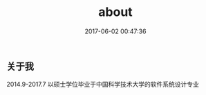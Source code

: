 ﻿---
title: about
date: 2017-06-02 00:47:36
---
## 关于我

2014.9-2017.7 以硕士学位毕业于中国科学技术大学的软件系统设计专业  


